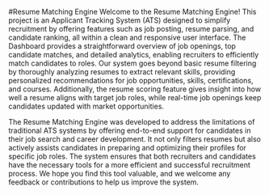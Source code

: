 #Resume Matching Engine
Welcome to the Resume Matching Engine! This project is an Applicant Tracking System (ATS) designed to simplify recruitment by offering features such as job posting, resume parsing, and candidate ranking, all within a clean and responsive user interface. The Dashboard provides a straightforward overview of job openings, top candidate matches, and detailed analytics, enabling recruiters to efficiently match candidates to roles. Our system goes beyond basic resume filtering by thoroughly analyzing resumes to extract relevant skills, providing personalized recommendations for job opportunities, skills, certifications, and courses. Additionally, the resume scoring feature gives insight into how well a resume aligns with target job roles, while real-time job openings keep candidates updated with market opportunities.

The Resume Matching Engine was developed to address the limitations of traditional ATS systems by offering end-to-end support for candidates in their job search and career development. It not only filters resumes but also actively assists candidates in preparing and optimizing their profiles for specific job roles. The system ensures that both recruiters and candidates have the necessary tools for a more efficient and successful recruitment process. We hope you find this tool valuable, and we welcome any feedback or contributions to help us improve the system.

